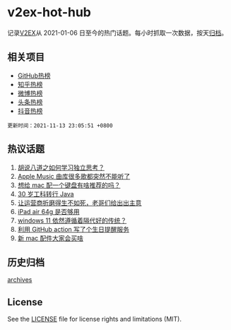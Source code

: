 # v2ex-hot-hub

 记录[V2EX](https://www.v2ex.com/)从 2021-01-06 日至今的热门话题。每小时抓取一次数据，按天[归档](archives)。
 
 ## 相关项目

- [GitHub热榜](https://github.com/lonnyzhang423/github-hot-hub)
- [知乎热榜](https://github.com/lonnyzhang423/zhihu-hot-hub)
- [微博热榜](https://github.com/lonnyzhang423/weibo-hot-hub)
- [头条热榜](https://github.com/lonnyzhang423/toutiao-hot-hub)
- [抖音热榜](https://github.com/lonnyzhang423/douyin-hot-hub)


 `更新时间：2021-11-13 23:05:51 +0800`

## 热议话题

1. [胡说八道之如何学习独立思考？](https://www.v2ex.com/t/815099)
1. [Apple Music 曲库很多歌都突然不能听了](https://www.v2ex.com/t/815140)
1. [想给 mac 配一个键盘有啥推荐的吗？](https://www.v2ex.com/t/815125)
1. [30 岁工科转行 Java](https://www.v2ex.com/t/815118)
1. [让运营商折磨得生不如死，老哥们给出出主意](https://www.v2ex.com/t/815090)
1. [iPad air 64g 是否够用](https://www.v2ex.com/t/815107)
1. [windows 11 依然遵循着隔代好的传统？](https://www.v2ex.com/t/815150)
1. [利用 GitHub action 写了个生日提醒服务](https://www.v2ex.com/t/815160)
1. [新 mac 配件大家会买啥](https://www.v2ex.com/t/815158)

## 历史归档

[archives](archives)

## License

See the [LICENSE](LICENSE) file for license rights and limitations (MIT).
